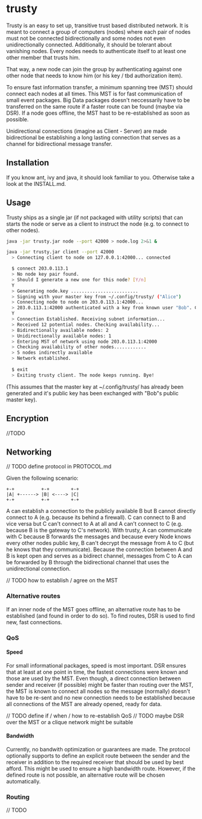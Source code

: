 # trusty

Trusty is an easy to set up, transitive trust based distributed network.
It is meant to connect a group of computers (nodes) where each pair of nodes must not be connected bidirectionally and some nodes not even unidirectionally connected. Additionally, it should be tolerant about vanishing nodes.
Every nodes needs to authenticate itself to at least one other member that trusts him.

That way, a new node can join the group by authenticating against one other node that needs to know him (or his key / tbd authorization item).

To ensure fast information transfer, a minimum spanning tree (MST) should connect each nodes at all times. This MST is for fast communication of small event packages. Big Data packages doesn't neccessarily have to be transferred on the same route if a faster route can be found (maybe via DSR). If a node goes offline, the MST hast to be re-established as soon as possible.

Unidirectional connections (imagine as Client - Server) are made bidirectional be establishing a long lasting connection that serves as a channel for bidirectional message transfer.

## Installation

If you know ant, ivy and java, it should look familiar to you.
Otherwise take a look at the INSTALL.md.

## Usage

Trusty ships as a single jar (if not packaged with utility scripts) that can starts the node or serve as a client to instruct the node (e.g. to connect to other nodes).

```BASH
java -jar trusty.jar node --port 42000 > node.log 2>&1 &

java -jar trusty.jar client --port 42000
  > Connecting client to node on 127.0.0.1:42000... connected

  $ connect 203.0.113.1
  > No node key pair found.
  > Should I generate a new one for this node? [Y/n]
  Y
  > Generating node.key .........................
  > Signing with your master key from ~/.config/trusty/ ("Alice")
  > Connecting node to node on 203.0.113.1:42000... 
  > 203.0.113.1:42000 authenticated with a key from known user "Bob". Continue? [Y/n]
  Y
  > Connection Established. Receiving subnet information...
  > Received 12 potential nodes. Checking availability...
  > Bidirectionally available nodes: 2
  > Unidirectionally available nodes: 1
  > Entering MST of network using node 203.0.113.1:42000
  > Checking availability of other nodes............
  > 5 nodes indirectly available
  > Network established.
  
  $ exit
  > Exiting trusty client. The node keeps running. Bye!
```
(This assumes that the master key at ~/.config/trusty/ has already been generated and it's public key has been exchanged with "Bob"s public master key).

## Encryption

//TODO

## Networking

// TODO define protocol in PROTOCOL.md

Given the following scenario:
```
+-+          +-+        +-+
|A| +------> |B| <----> |C|
+-+          +-+        +-+
```

A can establish a connection to the publicly available B but B cannot directly connect to A (e.g. because its behind a firewall).
C can connect to B and vice versa but C can't connect to A at all and A can't connect to C (e.g. because B is the gateway to C's network).
With trusty, A can communicate with C because B forwards the messages and because every Node knows every other nodes public key, B can't decrypt the message from A to C (but he knows that they communicate).
Because the connection between A and B is kept open and serves as a bidirect channel, messages from C to A can be forwarded by B through the bidirectional channel that uses the unidirectional connection.

// TODO how to establish / agree on the MST

### Alternative routes

If an inner node of the MST goes offline, an alternative route has to be established (and found in order to do so). To find routes, DSR is used to find new, fast connections.

### QoS

#### Speed

For small informational packages, speed is most important.
DSR ensures that at least at one point in time, the fastest connections were known and those are used by the MST.
Even though, a direct connection between sender and receiver (if possible) might be faster than routing over the MST, the MST is known to connect all nodes so the message (normally) doesn't have to be re-sent and no new connection needs to be established because all connections of the MST are already opened, ready for data. 

// TODO define if / when / how to re-establish QoS
// TODO maybe DSR over the MST or a clique network might be suitable

#### Bandwidth

Currently, no bandwith optimization or guarantees are made.
The protocol optionally supports to define an explicit route between the sender and the receiver in addition to the required receiver that should be used by best afford. This might be used to ensure a high bandwidth route. However, if the defined route is not possible, an alternative route will be chosen automatically.

### Routing

// TODO
